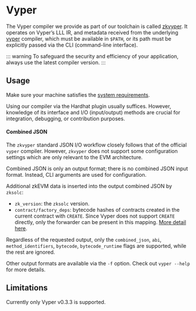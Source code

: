 # Vyper

The Vyper compiler we provide as part of our toolchain is called [zkvyper](https://github.com/matter-labs/zkvyper-bin). It
operates on Vyper’s LLL IR, and metadata received from the underlying [vyper](https://docs.vyperlang.org/en/latest/index.html) compiler,
which must be available in `$PATH`, or its path must be explicitly passed via the CLI (command-line interface).

::: warning
To safeguard the security and efficiency of your application, always use the latest compiler version.
:::

## Usage

Make sure your machine satisfies the [system requirements](https://github.com/matter-labs/era-compiler-vyper/tree/main#system-requirements).

Using our compiler via the Hardhat plugin usually suffices. However, knowledge of its interface and I/O (input/output)
methods are crucial for integration, debugging, or contribution purposes.

#### Combined JSON

The `zkvyper` standard JSON I/O workflow closely follows that of the official `vyper` compiler. However, `zkvyper` does not
support some configuration settings which are only relevant to the EVM architecture.

Combined JSON is only an output format; there is no combined JSON input format. Instead, CLI arguments are
used for configuration.

Additional zkEVM data is inserted into the output combined JSON by `zksolc`:

- `zk_version`: the `zksolc` version.
- `contract/factory_deps`: bytecode hashes of contracts created in the current contract with `CREATE`.
  Since Vyper does not support `CREATE` directly, only the forwarder can be present in this mapping.
   [More detail here](../../dev/building-on-zksync/contracts/contract-deployment.md#note-on-factorydeps).

Regardless of the requested output, only the `combined_json`, `abi`, `method_identifiers`, `bytecode`, `bytecode_runtime`
flags are supported, while the rest are ignored.

Other output formats are available via the `-f` option. Check out `vyper --help` for more details.

## Limitations

Currently only Vyper v0.3.3 is supported.
